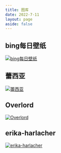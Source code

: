 ```yaml
---
title: 图库
date: 2022-7-11
layout: page
aside: false
---
```


## bing每日壁纸
[![bing每日壁纸](https://dailybing.com/api/v1 "bing每日壁纸")](/gallery/bing)
## 蕾西亚
[![蕾西亚](https://upload-bbs.miyoushe.com/upload/2023/02/04/283684029/a025b2099e51d331058acd189920b953_4962541124273897419.jpg "蕾西亚插画")](/gallery/beatless)

## Overlord
[![Overlord](https://kjimg10.360buyimg.com/ott/jfs/t1/76414/18/23107/38811/63ddc49cF0f4b3660/48a749b8ab5872b6.jpg "Overlord插画")](/gallery/overlord)

## erika-harlacher
<p><a href="/gallery/erika-harlacher"><img src="https://i0.hdslb.com/bfs/album/59af6572e5ea374e434a0d0cbb78c5a83e159939.jpg" referrerPolicy="no-referrer"alt="erika-harlacher" title="erika-harlacher"></a></p>



